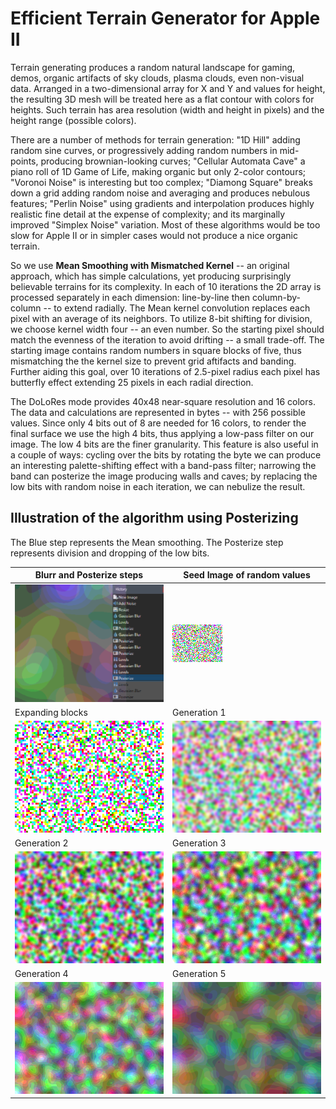 # Efficient Terrain Generator for Apple II

Terrain generating produces a random natural landscape for gaming, demos, organic artifacts of sky clouds, plasma clouds, even non-visual data. Arranged in a two-dimensional array for X and Y and values for height, the resulting 3D mesh will be treated here as a flat contour with colors for heights. Such terrain has area resolution (width and height in pixels) and the height range (possible colors).

There are a number of methods for terrain generation: "1D Hill" adding random sine curves, or progressively adding random numbers in mid-points, producing brownian-looking curves; "Cellular Automata Cave" a piano roll of 1D Game of Life, making organic but only 2-color contours; "Voronoi Noise" is interesting but too complex; "Diamong Square" breaks down a grid adding random noise and averaging and produces nebulous features; "Perlin Noise" using gradients and interpolation produces highly realistic fine detail at the expense of complexity; and its marginally improved "Simplex Noise" variation. Most of these algorithms would be too slow for Apple II or in simpler cases would not produce a nice organic terrain.

So we use **Mean Smoothing with Mismatched Kernel** -- an original approach, which has simple calculations, yet  producing surprisingly believable terrains for its complexity. In each of 10 iterations the 2D array is processed separately in each dimension: line-by-line then column-by-column -- to extend radially. The Mean kernel convolution replaces each pixel with an average of its neighbors. To utilize 8-bit shifting for division, we choose kernel width four -- an even number. So the starting pixel should match the evenness of the iteration to avoid drifting -- a small trade-off. The starting image contains random numbers in square blocks of five, thus mismatching the the kernel size to prevent grid aftifacts and banding. Further aiding this goal, over 10 iterations of 2.5-pixel radius each pixel has butterfly effect extending 25 pixels in each radial direction.

The DoLoRes mode provides 40x48 near-square resolution and 16 colors. The data and calculations are represented in bytes -- with 256 possible values. Since only 4 bits out of 8 are needed for 16 colors, to render the final surface we use the high 4 bits, thus applying a low-pass filter on our image. The low 4 bits are the finer granularity. This feature is also useful in a couple of ways: cycling over the bits by rotating the byte we can produce an interesting palette-shifting effect with a band-pass filter; narrowing the band can posterize the image producing walls and caves; by replacing the low bits with random noise in each iteration, we can nebulize the result.

## Illustration of the algorithm using Posterizing

The Blue step represents the Mean smoothing. The Posterize step represents division and dropping of the low bits.

| Blurr and Posterize steps  | Seed Image of random values |
| - | - |
| ![Test](image/terra.png)  | ![Test](image/terra1.png)  |
| Expanding blocks  | Generation 1 |
| ![Test](image/terra2.png) | ![Test](image/terra3.png) |
| Generation 2 | Generation 3 |
| ![Test](image/terra4.png) | ![Test](image/terra5.png) |
| Generation 4 | Generation 5 |
| ![Test](image/terra6.png) | ![Test](image/terra7.png) |
